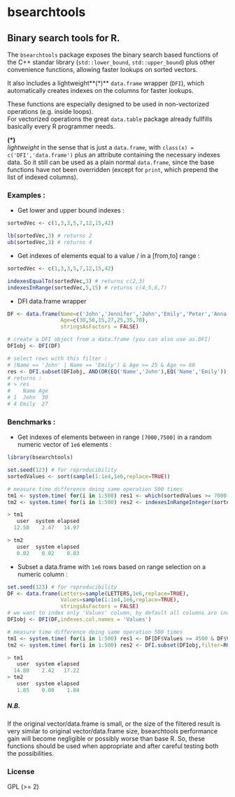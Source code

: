 # bsearchtools
## Binary search tools for R.

The `bsearchtools` package exposes the binary search based functions of the C++ standar library 
(`std::lower_bound`, `std::upper_bound`) plus other convenience functions, allowing faster lookups on sorted vectors.

It also includes a lightweight**(*)** `data.frame` wrapper (`DFI`), which automatically creates indexes on the 
columns for faster lookups.

These functions are especially designed to be used in non-vectorized operations (e.g. inside loops).  
For vectorized operations the great `data.table` package already fullfills basically every R programmer needs.

__(*)__   
_lightweight_ in the sense that is just a `data.frame`, with `class(x) = c('DFI','data.frame')` 
plus an attribute containing the necessary indexes data. So it still can be used as a plain normal `data.frame`, 
since the base functions have not been overridden (except for `print`, which prepend the list of indexed columns).

### Examples : 

- Get lower and upper bound indexes :
```r
sortedVec <- c(1,3,3,5,7,12,15,42)

lb(sortedVec,3) # returns 2
ub(sortedVec,3) # returns 4
```

- Get indexes of elements equal to a value / in a [from,to] range :
```r
sortedVec <- c(1,3,3,5,7,12,15,42)

indexesEqualTo(sortedVec,3) # returns c(2,3)
indexesInRange(sortedVec,5,15) # returns c(4,5,6,7)

```

- DFI data.frame wrapper
```r
DF <- data.frame(Name=c('John','Jennifer','John','Emily','Peter','Anna','Emily'), 
                 Age=c(30,50,15,27,25,35,70),
                 stringsAsFactors = FALSE)

# create a DFI object from a data.frame (you can also use as.DFI)
DFIobj <- DFI(DF)

# select rows with this filter : 
# (Name == 'John' | Name == 'Emily') & Age >= 25 & Age <= 60
res <- DFI.subset(DFIobj, AND(OR(EQ('Name','John'),EQ('Name','Emily')),RG('Age',25,60)))
# returns :
# > res
#    Name Age
# 1  John  30
# 4 Emily  27

```

### Benchmarks :

- Get indexes of elements between in range `[7000,7500]` in a random numeric vector of
  `1e6` elements :
  
```r
library(bsearchtools)

set.seed(123) # for reproducibility
sortedValues <- sort(sample(1:1e4,1e6,replace=TRUE))

# measure time difference doing same operation 500 times
tm1 <- system.time( for(i in 1:500) res1 <- which(sortedValues >= 7000 & sortedValues <= 7500))
tm2 <- system.time( for(i in 1:500) res2 <- indexesInRangeInteger(sortedValues,7000,7500))

> tm1
   user  system elapsed 
  12.50    2.47   14.97 

> tm2
   user  system elapsed 
   0.02    0.02    0.03 


```


- Subset a data.frame with `1e6` rows based on range selection on a numeric column :

```r
set.seed(123) # for reproducibility
DF <- data.frame(Letters=sample(LETTERS,1e6,replace=TRUE),
                 Values=sample(1:1e4,1e6,replace=TRUE),
                 stringsAsFactors = FALSE)
# we want to index only 'Values' column, by default all columns are indexed
DFIobj <- DFI(DF,indexes.col.names = 'Values') 

# measure time difference doing same operation 500 times
tm1 <- system.time( for(i in 1:500) res1 <- DF[DF$Values >= 4500 & DF$Values <= 5000, 'Letters' ] )
tm2 <- system.time( for(i in 1:500) res2 <- DFI.subset(DFIobj,filter=RG('Values',4500,5000),colFilter='Letters') )

> tm1
   user  system elapsed 
  14.80    2.42   17.22 
> tm2
   user  system elapsed 
   1.85    0.00    1.84 

```

##### N.B.  
If the original vector/data.frame is small, or the size of the filtered result is very similar to original vector/data.frame size, 
bsearchtools performance gain will become negligible or possibly worse than base R. So, these functions should be used when appropriate 
and after careful testing both the possibilities.


### License

GPL (>= 2)



